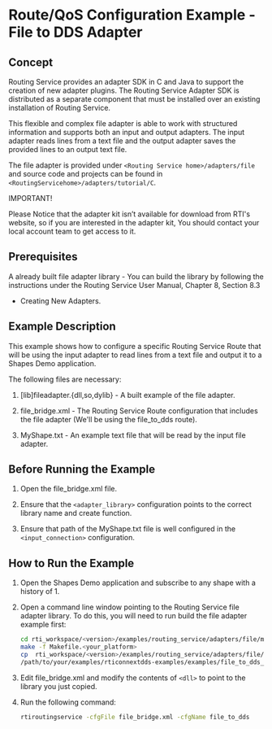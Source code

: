 # Route/QoS Configuration Example - File to DDS Adapter

## Concept

Routing Service provides an adapter SDK in C and Java to support the creation of
new adapter plugins. The Routing Service Adapter SDK is distributed as a
separate component that must be installed over an existing installation of
Routing Service.

This flexible and complex file adapter is able to work with structured
information and supports both an input and output adapters. The input adapter
reads lines from a text file and the output adapter saves the provided lines to
an output text file.

The file adapter is provided under `<Routing Service home>/adapters/file` and
source code and projects can be found in
`<RoutingServicehome>/adapters/tutorial/C`.

IMPORTANT!

Please Notice that the adapter kit isn’t available for download from RTI's
website, so if you are interested in the adapter kit, You should contact your
local account team to get access to it.

## Prerequisites

A already built file adapter library - You can build the library by following
the instructions under the Routing Service User Manual, Chapter 8, Section 8.3

- Creating New Adapters.

## Example Description

This example shows how to configure a specific Routing Service Route that will
be using the input adapter to read lines from a text file and output it to a
Shapes Demo application.

The following files are necessary:

1.  [lib]fileadapter.{dll,so,dylib} - A built example of the file adapter.

2.  file_bridge.xml - The Routing Service Route configuration that includes the
    file adapter (We'll be using the file_to_dds route).

3.  MyShape.txt - An example text file that will be read by the input file
    adapter.

## Before Running the Example

1.  Open the file_bridge.xml file.

2.  Ensure that the `<adapter_library>` configuration points to the correct
    library name and create function.

3.  Ensure that path of the MyShape.txt file is well configured in the
    `<input_connection>` configuration.

## How to Run the Example

1.  Open the Shapes Demo application and subscribe to any shape with a history
     of 1.

2.  Open a command line window pointing to the Routing Service file adapter
    library. To do this, you will need to run build the file adapter example
    first:

    ```sh
    cd rti_workspace/<version>/examples/routing_service/adapters/file/make
    make -f Makefile.<your_platform>
    cp  rti_workspace/<version>/examples/routing_service/adapters/file/[lib]fileadapter.{dll,so,dylib} \
    /path/to/your/examples/rticonnextdds-examples/examples/file_to_dds_configuration
    ```

3.  Edit file_bridge.xml and modify the contents of `<dll>` to point to the
    library you just copied.

4.  Run the following command:

    ```sh
    rtiroutingservice -cfgFile file_bridge.xml -cfgName file_to_dds
    ```
